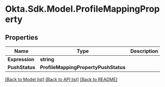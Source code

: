 # Okta.Sdk.Model.ProfileMappingProperty

## Properties

Name | Type | Description | Notes
------------ | ------------- | ------------- | -------------
**Expression** | **string** |  | [optional] 
**PushStatus** | **ProfileMappingPropertyPushStatus** |  | [optional] 

[[Back to Model list]](../README.md#documentation-for-models) [[Back to API list]](../README.md#documentation-for-api-endpoints) [[Back to README]](../README.md)


